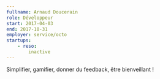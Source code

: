 ```yaml
---
fullname: Arnaud Doucerain
role: Développeur
start: 2017-04-03
end: 2017-10-31
employer: service/octo
startups:
    - reso:
        inactive
---
```


Simplifier, gamifier, donner du feedback, être bienveillant !
